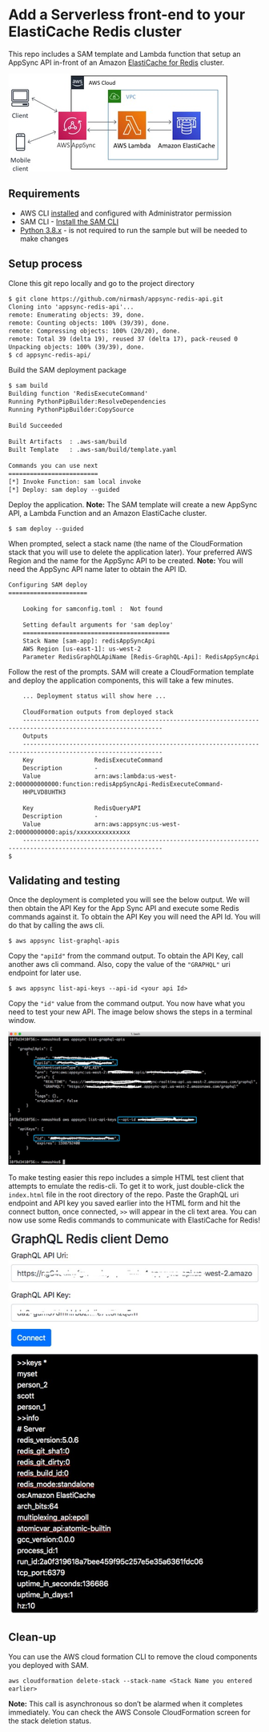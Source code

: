 # Add a Serverless front-end to your ElastiCache Redis cluster

This repo includes a SAM template and Lambda function that setup an AppSync API in-front of an Amazon [ElastiCache for Redis](https://aws.amazon.com/elasticache/redis/) cluster.

![architecture](https://raw.githubusercontent.com/nirmash/appsync-redis-api/master/AppSyncBlog.jpg?token=AAKPFPWY4CMRQ6BYT4G2NAK7JXPSE)

## Requirements

* AWS CLI [installed](https://docs.aws.amazon.com/cli/latest/userguide/cli-chap-install.html) and configured with Administrator permission
* SAM CLI - [Install the SAM CLI](https://docs.aws.amazon.com/serverless-application-model/latest/developerguide/serverless-sam-cli-install.html)
* [Python 3.8.x](https://www.python.org/downloads/) - is not required to run the sample but will be needed to make changes

## Setup process

Clone this git repo locally and go to the project directory
```shell
$ git clone https://github.com/nirmash/appsync-redis-api.git
Cloning into 'appsync-redis-api'...
remote: Enumerating objects: 39, done.
remote: Counting objects: 100% (39/39), done.
remote: Compressing objects: 100% (20/20), done.
remote: Total 39 (delta 19), reused 37 (delta 17), pack-reused 0
Unpacking objects: 100% (39/39), done.
$ cd appsync-redis-api/
```
Build the SAM deployment package 
```shell'
$ sam build
Building function 'RedisExecuteCommand'
Running PythonPipBuilder:ResolveDependencies
Running PythonPipBuilder:CopySource

Build Succeeded

Built Artifacts  : .aws-sam/build
Built Template   : .aws-sam/build/template.yaml

Commands you can use next
=========================
[*] Invoke Function: sam local invoke
[*] Deploy: sam deploy --guided
```
Deploy the application. 
**Note:** The SAM template will create a new AppSync API, a Lambda Function and an Amazon ElastiCache cluster.
```shell
$ sam deploy --guided
```
When prompted, select a stack name (the name of the CloudFormation stack that you will use to delete the application later). Your preferred AWS Region and the name for the AppSync API to be created. 
**Note:** You will need the AppSync API name later to obtain the API ID. 

```shell
Configuring SAM deploy
======================

	Looking for samconfig.toml :  Not found

	Setting default arguments for 'sam deploy'
	=========================================
	Stack Name [sam-app]: redisAppSyncApi
	AWS Region [us-east-1]: us-west-2
	Parameter RedisGraphQLApiName [Redis-GraphQL-Api]: RedisAppSyncApi
```
Follow the rest of the prompts. SAM will create a CloudFormation template and deploy the application components, this will take a few minutes.
```shell
    ... Deployment status will show here ... 

    CloudFormation outputs from deployed stack
    -------------------------------------------------------------------------------------------------------------
    Outputs
    -------------------------------------------------------------------------------------------------------------
    Key                 RedisExecuteCommand
    Description         -
    Value               arn:aws:lambda:us-west-2:000000000000:function:redisAppSyncApi-RedisExecuteCommand-
    HHPLVD8UHTH3

    Key                 RedisQueryAPI
    Description         -
    Value               arn:aws:appsync:us-west-2:00000000000:apis/xxxxxxxxxxxxxxx
    -------------------------------------------------------------------------------------------------------------
$
```
## Validating and testing
Once the deployment is completed you will see the below output. We will then obtain the API Key for the App Sync API and execute some Redis commands against it. 
To obtain the API Key you will need the API Id. You will do that by calling the aws cli.
```shell
$ aws appsync list-graphql-apis
```
Copy the `"apiId"` from the command output. To obtain the API Key, call another aws cli command. Also, copy the value of the `"GRAPHQL"` uri endpoint for later use.

```shell
$ aws appsync list-api-keys --api-id <your api Id>
```
Copy the `"id"` value from the command output. You now have what you need to test your new API. 
The image below shows the steps in a terminal window. 

![terminal window](https://raw.githubusercontent.com/nirmash/appsync-redis-api/master/cli-api-ids.jpg?token=AAKPFPTCER3H3LXFSH2K7FS7J7LBY)

To make testing easier this repo includes a simple HTML test client that attempts to emulate the redis-cli. To get it to work, just double-click the `index.html` file in the root directory of the repo. Paste the GraphQL uri endpoint and API key you saved earlier into the HTML form and hit the connect button, once connected, `>>` will appear in the cli text area. You can now use some Redis commands to communicate with ElastiCache for Redis!

![cli client](https://raw.githubusercontent.com/nirmash/appsync-redis-api/master/redisHTMLClient.jpg?token=AAKPFPQDXOBF7QRZKHYDG227J6ZY2)

## Clean-up
You can use the AWS cloud formation CLI to remove the cloud components you deployed with SAM. 
```shell
aws cloudformation delete-stack --stack-name <Stack Name you entered earlier>
```
**Note:** This call is asynchronous so don’t be alarmed when it completes immediately. You can check the AWS Console CloudFormation screen for the stack deletion status. 

